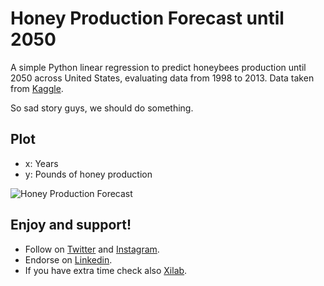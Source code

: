 # Honey Production Forecast until 2050

A simple Python linear regression to predict honeybees production until 2050 across United States, evaluating data from 1998 to 2013. Data taken from [Kaggle](https://www.kaggle.com/).

So sad story guys, we should do something.

## Plot

- x: Years
- y: Pounds of honey production

![Honey Production Forecast](https://github.com/huraji/honey-production-prediction/blob/master/honey-production.png)


## Enjoy and support!

- Follow on [Twitter](https://twitter.com/_huraji) and [Instagram](https://www.instagram.com/huraji/).
- Endorse on [Linkedin](https://www.linkedin.com/in/emanueledeboni).
- If you have extra time check also [Xilab](https://xilab.co).